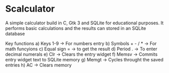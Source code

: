 # Scalculator
A simple calculator build in C, Gtk 3 and SQLite for educational purposes. It performs basic calculations and the results can stored in an SQLite database

Key functions
a) Keys 1-9 -> For numbers entry
b) Symbols + - / * -> For math funcyions
c) Equal sign = -> to get the result
d) Period . -> To enter decimal numerals
e) Clr -> Clears the entry widget
f) Memsv -> Commits entry widget text to SQLite memory
g) Memgt -> Cycles throught the saved entries
h) AC -> Clears memory

